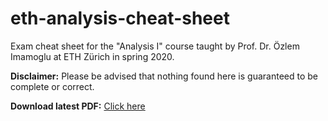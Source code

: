 # eth-analysis-cheat-sheet

Exam cheat sheet for the "Analysis I" course taught by Prof. Dr. Özlem Imamoglu at ETH Zürich in spring 2020.

**Disclaimer:** Please be advised that nothing found here is guaranteed to be complete or correct.

**Download latest PDF:** [Click here](/document.pdf)
